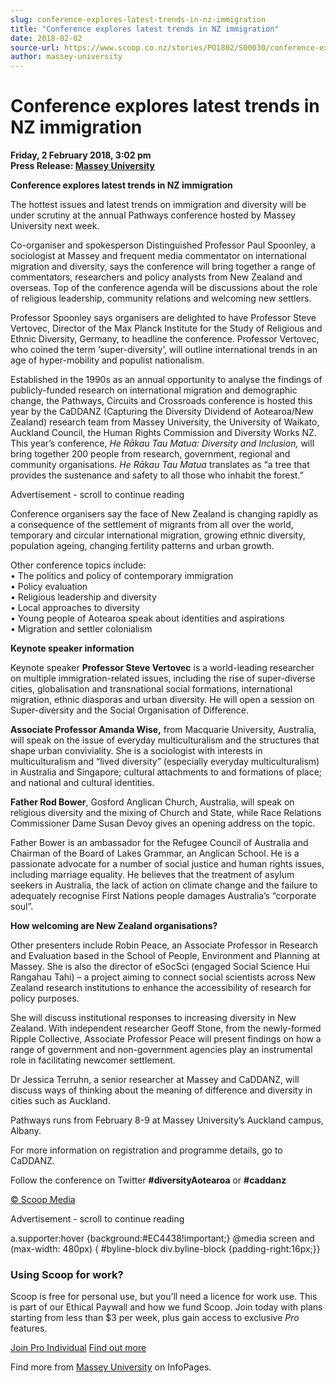 ```yaml
---
slug: conference-explores-latest-trends-in-nz-immigration
title: "Conference explores latest trends in NZ immigration"
date: 2018-02-02
source-url: https://www.scoop.co.nz/stories/PO1802/S00030/conference-explores-latest-trends-in-nz-immigration.htm
author: massey-university
---
```

Conference explores latest trends in NZ immigration
===================================================

**Friday, 2 February 2018, 3:02 pm**  
**Press Release: [Massey University](https://info.scoop.co.nz/Massey_University)**

**Conference explores latest trends in NZ immigration**

The hottest issues and latest trends on immigration and diversity will be under scrutiny at the annual Pathways conference hosted by Massey University next week.

Co-organiser and spokesperson Distinguished Professor Paul Spoonley, a sociologist at Massey and frequent media commentator on international migration and diversity, says the conference will bring together a range of commentators, researchers and policy analysts from New Zealand and overseas. Top of the conference agenda will be discussions about the role of religious leadership, community relations and welcoming new settlers.

Professor Spoonley says organisers are delighted to have Professor Steve Vertovec, Director of the Max Planck Institute for the Study of Religious and Ethnic Diversity, Germany, to headline the conference. Professor Vertovec, who coined the term ‘super-diversity’, will outline international trends in an age of hyper-mobility and populist nationalism.

Established in the 1990s as an annual opportunity to analyse the findings of publicly-funded research on international migration and demographic change, the Pathways, Circuits and Crossroads conference is hosted this year by the CaDDANZ (Capturing the Diversity Dividend of Aotearoa/New Zealand) research team from Massey University, the University of Waikato, Auckland Council, the Human Rights Commission and Diversity Works NZ. This year’s conference, _He Rākau Tau Matua: Diversity and Inclusion,_ will bring together 200 people from research, government, regional and community organisations. _He Rākau Tau Matua_ translates as “a tree that provides the sustenance and safety to all those who inhabit the forest.”

Advertisement - scroll to continue reading





Conference organisers say the face of New Zealand is changing rapidly as a consequence of the settlement of migrants from all over the world, temporary and circular international migration, growing ethnic diversity, population ageing, changing fertility patterns and urban growth.

  
Other conference topics include:  
• The politics and policy of contemporary immigration  
• Policy evaluation  
• Religious leadership and diversity  
• Local approaches to diversity  
• Young people of Aotearoa speak about identities and aspirations  
• Migration and settler colonialism  
  
**Keynote speaker information**

Keynote speaker **Professor Steve Vertovec** is a world-leading researcher on multiple immigration-related issues, including the rise of super-diverse cities, globalisation and transnational social formations, international migration, ethnic diasporas and urban diversity. He will open a session on Super-diversity and the Social Organisation of Difference.

**Associate Professor Amanda Wise,** from Macquarie University, Australia, will speak on the issue of everyday multiculturalism and the structures that shape urban conviviality. She is a sociologist with interests in multiculturalism and “lived diversity” (especially everyday multiculturalism) in Australia and Singapore; cultural attachments to and formations of place; and national and cultural identities.

**Father Rod Bower**, Gosford Anglican Church, Australia, will speak on religious diversity and the mixing of Church and State, while Race Relations Commissioner Dame Susan Devoy gives an opening address on the topic.

Father Bower is an ambassador for the Refugee Council of Australia and Chairman of the Board of Lakes Grammar, an Anglican School. He is a passionate advocate for a number of social justice and human rights issues, including marriage equality. He believes that the treatment of asylum seekers in Australia, the lack of action on climate change and the failure to adequately recognise First Nations people damages Australia’s “corporate soul”.

**How welcoming are New Zealand organisations?**

Other presenters include Robin Peace, an Associate Professor in Research and Evaluation based in the School of People, Environment and Planning at Massey. She is also the director of eSocSci (engaged Social Science Hui Rangahau Tahi) – a project aiming to connect social scientists across New Zealand research institutions to enhance the accessibility of research for policy purposes.

She will discuss institutional responses to increasing diversity in New Zealand. With independent researcher Geoff Stone, from the newly-formed Ripple Collective, Associate Professor Peace will present findings on how a range of government and non-government agencies play an instrumental role in facilitating newcomer settlement.

Dr Jessica Terruhn, a senior researcher at Massey and CaDDANZ, will discuss ways of thinking about the meaning of difference and diversity in cities such as Auckland.

Pathways runs from February 8-9 at Massey University’s Auckland campus, Albany.

For more information on registration and programme details, go to CaDDANZ.

Follow the conference on Twitter **#diversityAotearoa** or **#caddanz**

[© Scoop Media](http://www.scoop.co.nz/about/terms.html)  

Advertisement - scroll to continue reading



a.supporter:hover {background:#EC4438!important;} @media screen and (max-width: 480px) { #byline-block div.byline-block {padding-right:16px;}}

### Using Scoop for work?

Scoop is free for personal use, but you’ll need a licence for work use. This is part of our Ethical Paywall and how we fund Scoop. Join today with plans starting from less than $3 per week, plus gain access to exclusive _Pro_ features.  
  
[Join Pro Individual](https://pro.scoop.co.nz/Individual/?from=ProIn24) [Find out more](https://pro.scoop.co.nz/using-scoop-for-work/?from=ProIn24)

Find more from [Massey University](https://info.scoop.co.nz/Massey_University) on InfoPages.